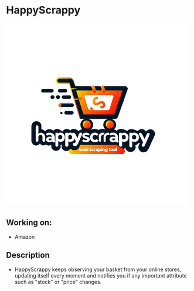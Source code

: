 # HappyScrappy
![img](./utils/logo.png)


## Working on:
- Amazon


## Description
- HappyScrappy keeps observing your basket from your online stores, updating itself every moment and notifies you if any important attribute such as "stock" or "price" changes.